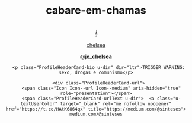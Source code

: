 # cabare-em-chamas 
<br>
𝄞
<br>
<body align="center">
  <img scr="https://www.meme4fun.com/images/04a72ff9-2382-4fb5-8347-c6d438ff9f95.jpg">
</body>
<br>
  
  <p class="ProfileHeaderCard-name">
    <a href="/je_chelsea" class="ProfileHeaderCard-nameLink u-textInheritColor js-nav">
      chelsea</a>
  </p>

  <p class="ProfileHeaderCard-screenname u-inlineBlock u-dir" dir="ltr">
    <a class="ProfileHeaderCard-screennameLink u-linkComplex js-nav" href="/je_chelsea">
      <span class="username u-dir" dir="ltr">@<b class="u-linkComplex-target">je_chelsea</b></span>
    </a>
  </p>

      <p class="ProfileHeaderCard-bio u-dir" dir="ltr">TRIGGER WARNING: sexo, drogas e comunismo</p>

      <div class="ProfileHeaderCard-url">
        <span class="Icon Icon--url Icon--medium" aria-hidden="true" role="presentation"></span>
        <span class="ProfileHeaderCard-urlText u-dir">  <a class="u-textUserColor" target="_blank" rel="me nofollow noopener" href="https://t.co/HAtK6864qx" title="https://medium.com/@sinteses">
    medium.com/@sinteses
  </a>

</span>
      </div>
